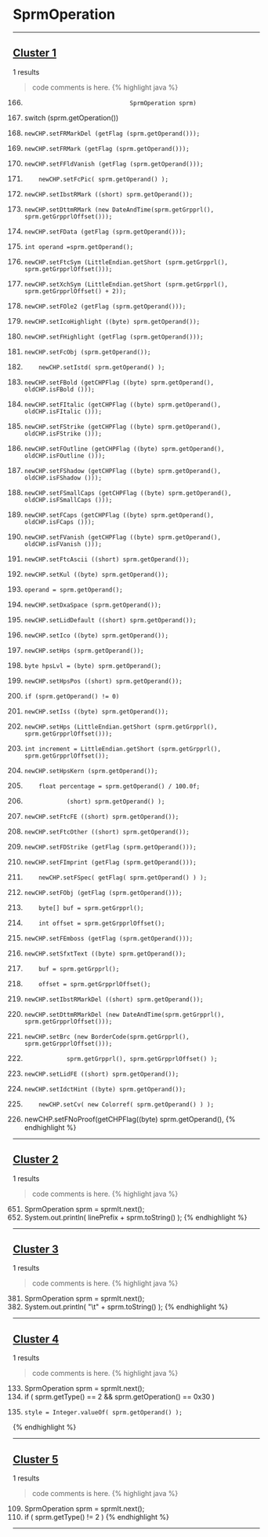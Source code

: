 # SprmOperation

***

## [Cluster 1](./1)
1 results
> code comments is here.
{% highlight java %}
166.                                   SprmOperation sprm)
169. switch (sprm.getOperation())
172.     newCHP.setFRMarkDel (getFlag (sprm.getOperand()));
175.     newCHP.setFRMark (getFlag (sprm.getOperand()));
178.     newCHP.setFFldVanish (getFlag (sprm.getOperand()));
191.         newCHP.setFcPic( sprm.getOperand() );
195.     newCHP.setIbstRMark ((short) sprm.getOperand());
198.     newCHP.setDttmRMark (new DateAndTime(sprm.getGrpprl(), sprm.getGrpprlOffset()));
201.     newCHP.setFData (getFlag (sprm.getOperand()));
208.     int operand =sprm.getOperand();
215.     newCHP.setFtcSym (LittleEndian.getShort (sprm.getGrpprl(), sprm.getGrpprlOffset()));
216.     newCHP.setXchSym (LittleEndian.getShort (sprm.getGrpprl(), sprm.getGrpprlOffset() + 2));
219.     newCHP.setFOle2 (getFlag (sprm.getOperand()));
226.     newCHP.setIcoHighlight ((byte) sprm.getOperand());
227.     newCHP.setFHighlight (getFlag (sprm.getOperand()));
234.     newCHP.setFcObj (sprm.getOperand());
316.         newCHP.setIstd( sprm.getOperand() );
345.     newCHP.setFBold (getCHPFlag ((byte) sprm.getOperand(), oldCHP.isFBold ()));
348.     newCHP.setFItalic (getCHPFlag ((byte) sprm.getOperand(), oldCHP.isFItalic ()));
351.     newCHP.setFStrike (getCHPFlag ((byte) sprm.getOperand(), oldCHP.isFStrike ()));
354.     newCHP.setFOutline (getCHPFlag ((byte) sprm.getOperand(), oldCHP.isFOutline ()));
357.     newCHP.setFShadow (getCHPFlag ((byte) sprm.getOperand(), oldCHP.isFShadow ()));
360.     newCHP.setFSmallCaps (getCHPFlag ((byte) sprm.getOperand(), oldCHP.isFSmallCaps ()));
363.     newCHP.setFCaps (getCHPFlag ((byte) sprm.getOperand(), oldCHP.isFCaps ()));
366.     newCHP.setFVanish (getCHPFlag ((byte) sprm.getOperand(), oldCHP.isFVanish ()));
369.     newCHP.setFtcAscii ((short) sprm.getOperand());
372.     newCHP.setKul ((byte) sprm.getOperand());
375.     operand = sprm.getOperand();
407.     newCHP.setDxaSpace (sprm.getOperand());
410.     newCHP.setLidDefault ((short) sprm.getOperand());
413.     newCHP.setIco ((byte) sprm.getOperand());
416.     newCHP.setHps (sprm.getOperand());
419.     byte hpsLvl = (byte) sprm.getOperand();
423.     newCHP.setHpsPos ((short) sprm.getOperand());
426.     if (sprm.getOperand() != 0)
514.     newCHP.setIss ((byte) sprm.getOperand());
517.     newCHP.setHps (LittleEndian.getShort (sprm.getGrpprl(), sprm.getGrpprlOffset()));
520.     int increment = LittleEndian.getShort (sprm.getGrpprl(), sprm.getGrpprlOffset());
524.     newCHP.setHpsKern (sprm.getOperand());
535.         float percentage = sprm.getOperand() / 100.0f;
542.                 (short) sprm.getOperand() );
549.     newCHP.setFtcFE ((short) sprm.getOperand());
552.     newCHP.setFtcOther ((short) sprm.getOperand());
558.     newCHP.setFDStrike (getFlag (sprm.getOperand()));
561.     newCHP.setFImprint (getFlag (sprm.getOperand()));
565.         newCHP.setFSpec( getFlag( sprm.getOperand() ) );
568.     newCHP.setFObj (getFlag (sprm.getOperand()));
583.         byte[] buf = sprm.getGrpprl();
584.         int offset = sprm.getGrpprlOffset();
590.     newCHP.setFEmboss (getFlag (sprm.getOperand()));
593.     newCHP.setSfxtText ((byte) sprm.getOperand());
633.         buf = sprm.getGrpprl();
634.         offset = sprm.getGrpprlOffset();
642.     newCHP.setIbstRMarkDel ((short) sprm.getOperand());
645.     newCHP.setDttmRMarkDel (new DateAndTime(sprm.getGrpprl(), sprm.getGrpprlOffset()));
648.     newCHP.setBrc (new BorderCode(sprm.getGrpprl(), sprm.getGrpprlOffset()));
659.                 sprm.getGrpprl(), sprm.getGrpprlOffset() );
682.     newCHP.setLidFE ((short) sprm.getOperand());
685.     newCHP.setIdctHint ((byte) sprm.getOperand());
689.         newCHP.setCv( new Colorref( sprm.getOperand() ) );
711.   newCHP.setFNoProof(getCHPFlag((byte) sprm.getOperand(),
{% endhighlight %}

***

## [Cluster 2](./2)
1 results
> code comments is here.
{% highlight java %}
651. SprmOperation sprm = sprmIt.next();
652. System.out.println( linePrefix + sprm.toString() );
{% endhighlight %}

***

## [Cluster 3](./3)
1 results
> code comments is here.
{% highlight java %}
381. SprmOperation sprm = sprmIt.next();
382. System.out.println( "\t" + sprm.toString() );
{% endhighlight %}

***

## [Cluster 4](./4)
1 results
> code comments is here.
{% highlight java %}
133. SprmOperation sprm = sprmIt.next();
135. if ( sprm.getType() == 2 && sprm.getOperation() == 0x30 )
138.     style = Integer.valueOf( sprm.getOperand() );
{% endhighlight %}

***

## [Cluster 5](./5)
1 results
> code comments is here.
{% highlight java %}
109. SprmOperation sprm = sprmIt.next();
111. if ( sprm.getType() != 2 )
{% endhighlight %}

***

